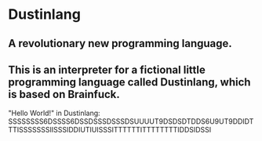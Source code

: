 # Dustinlang
A revolutionary new programming language.   
----  
This is an interpreter for a fictional little programming language called Dustinlang, which is based on Brainfuck.  
----  
"Hello World!" in Dustinlang:  
SSSSSSSS6DSSSS6DSSDSSSDSSSDSUUUUT9DSDSDTDDS6U9UT9DDIDTTTISSSSSSSIISSSIDDIUTIUISSSITTTTTTITTTTTTTTIDDSIDSSI
